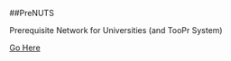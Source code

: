 ##PreNUTS

Prerequisite Network for Universities (and TooPr System)

[Go Here](https://itsjustmustafa.github.io/PreNUTS/)
